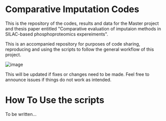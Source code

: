 # Comparative Imputation Codes
This is the repository of the codes, results and data for the Master project and thesis paper entitled "Comparative evaluation of imputaion methods in SILAC-based phosphoproteomics expereiments".

This is an accompanied repository for purposes of code sharing, reproducing and using the scripts to follow the general workflow of this project. 

![image](https://github.com/user-attachments/assets/41c7a72a-6760-4e88-87d6-88452882776a)

This will be updated if fixes or changes need to be made. Feel free to announce issues if things do not work as intended.

# How To Use the scripts

To be written...
